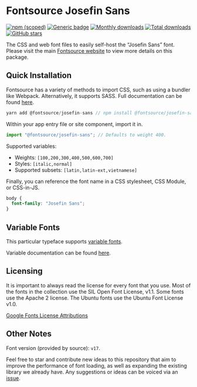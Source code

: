 # Fontsource Josefin Sans

[![npm (scoped)](https://img.shields.io/npm/v/@fontsource/josefin-sans?color=brightgreen)](https://www.npmjs.com/package/@fontsource/josefin-sans) [![Generic badge](https://img.shields.io/badge/fontsource-passing-brightgreen)](https://github.com/fontsource/fontsource) [![Monthly downloads](https://badgen.net/npm/dm/@fontsource/josefin-sans)](https://github.com/fontsource/fontsource) [![Total downloads](https://badgen.net/npm/dt/@fontsource/josefin-sans)](https://github.com/fontsource/fontsource) [![GitHub stars](https://img.shields.io/github/stars/fontsource/fontsource.svg?style=social&label=Star)](https://github.com/fontsource/fontsource/stargazers)

The CSS and web font files to easily self-host the “Josefin Sans” font. Please visit the main [Fontsource website](https://fontsource.org/fonts/josefin-sans) to view more details on this package.

## Quick Installation

Fontsource has a variety of methods to import CSS, such as using a bundler like Webpack. Alternatively, it supports SASS. Full documentation can be found [here](https://fontsource.org/docs/introduction).

```javascript
yarn add @fontsource/josefin-sans // npm install @fontsource/josefin-sans
```

Within your app entry file or site component, import it in.

```javascript
import "@fontsource/josefin-sans"; // Defaults to weight 400.
```

Supported variables:

- Weights: `[100,200,300,400,500,600,700]`
- Styles: `[italic,normal]`
- Supported subsets: `[latin,latin-ext,vietnamese]`

Finally, you can reference the font name in a CSS stylesheet, CSS Module, or CSS-in-JS.

```css
body {
  font-family: "Josefin Sans";
}
```

## Variable Fonts

This particular typeface supports [variable fonts](https://developer.mozilla.org/en-US/docs/Web/CSS/CSS_Fonts/Variable_Fonts_Guide).

Variable documentation can be found [here](https://fontsource.org/docs/variable-fonts).

## Licensing

It is important to always read the license for every font that you use.
Most of the fonts in the collection use the SIL Open Font License, v1.1. Some fonts use the Apache 2 license. The Ubuntu fonts use the Ubuntu Font License v1.0.

[Google Fonts License Attributions](https://fonts.google.com/attribution)

## Other Notes

Font version (provided by source): `v17`.

Feel free to star and contribute new ideas to this repository that aim to improve the performance of font loading, as well as expanding the existing library we already have. Any suggestions or ideas can be voiced via an [issue](https://github.com/fontsource/fontsource/issues).
